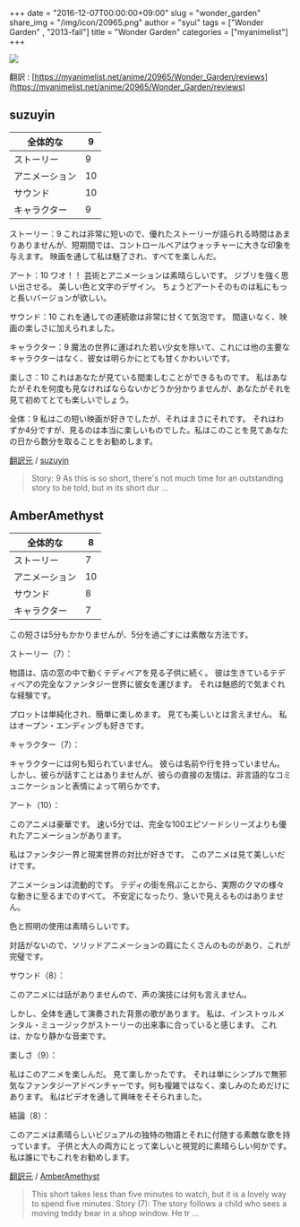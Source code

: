 +++
date = "2016-12-07T00:00:00+09:00"
slug = "wonder_garden"
share_img = "/img/icon/20965.png"
author = "syui"
tags = ["Wonder Garden" , "2013-fall"]
title = "Wonder Garden"
categories = ["myanimelist"]
+++

![](https://myanimelist.cdn-dena.com/images/anime/2/55383.jpg)


<!--more-->

翻訳 : [https://myanimelist.net/anime/20965/Wonder_Garden/reviews](https://myanimelist.net/anime/20965/Wonder_Garden/reviews)


## suzuyin



全体的な|  9
--- | ---
ストーリー|  9
アニメーション|  10
サウンド|  10
キャラクター|  9

ストーリー：9
これは非常に短いので、優れたストーリーが語られる時間はあまりありませんが、短期間では、コントロールベアはウォッチャーに大きな印象を与えます。 映画を通して私は魅了され、すべてを楽しんだ。

アート：10
ワオ！！ 芸術とアニメーションは素晴らしいです。 ジブリを強く思い出させる。 美しい色と文字のデザイン。 ちょうどアートそのものは私にもっと長いバージョンが欲しい。

サウンド：10
これを通しての連続歌は非常に甘くて気泡です。 間違いなく、映画の楽しさに加えられました。

キャラクター：9
魔法の世界に運ばれた若い少女を除いて、これには他の主要なキャラクターはなく、彼女は明らかにとても甘くかわいいです。

楽しさ：10
これはあなたが見ている間楽しむことができるものです。 私はあなたがそれを何度も見なければならないかどうか分かりませんが、あなたがそれを見て初めてとても楽しいでしょう。

全体：9
私はこの短い映画が好きでしたが、それはまさにそれです。 それはわずか4分ですが、見るのは本当に楽しいものでした。私はこのことを見てあなたの日から数分を取ることをお勧めします。

[翻訳元](https://myanimelist.net/reviews.php?id=192857) / [suzuyin](https://myanimelist.net/profile/suzuyin/reviews)


> Story: 9  As this is so short, there's not much time for an outstanding story to be told, but in its short dur ...

## AmberAmethyst



全体的な|  8
--- | ---
ストーリー|  7
アニメーション|  10
サウンド|  8
キャラクター|  7

この短さは5分もかかりませんが、5分を過ごすには素敵な方法です。

ストーリー（7）：

物語は、店の窓の中で動くテディベアを見る子供に続く。 彼は生きているテディベアの完全なファンタジー世界に彼女を運びます。 それは魅惑的で気まぐれな経験です。

プロットは単純化され、簡単に楽しめます。 見ても美しいとは言えません。 私はオープン・エンディングも好きです。

キャラクター（7）：

キャラクターには何も知られていません。 彼らは名前や行を持っていません。 しかし、彼らが話すことはありませんが、彼らの直接の友情は、非言語的なコミュニケーションと表情によって明らかです。

アート（10）：

このアニメは豪華です。 速い5分では、完全な100エピソードシリーズよりも優れたアニメーションがあります。

私はファンタジー界と現実世界の対比が好きです。 このアニメは見て美しいだけです。

アニメーションは流動的です。 テディの街を飛ぶことから、実際のクマの様々な動きに至るまでのすべて。 不安定になったり、急いで見えるものはありません。

色と照明の使用は素晴らしいです。

対話がないので、ソリッドアニメーションの肩にたくさんのものがあり、これが完璧です。

サウンド（8）：

このアニメには話がありませんので、声の演技には何も言えません。

しかし、全体を通して演奏された背景の歌があります。 私は、インストゥルメンタル・ミュージックがストーリーの出来事に合っていると感じます。 これは、かなり静かな音楽です。

楽しさ（9）：

私はこのアニメを楽しんだ。 見て楽しかったです。 それは単にシンプルで無邪気なファンタジーアドベンチャーです。何も複雑ではなく、楽しみのためだけにあります。 私はビデオを通して興味をそそられました。

結論（8）：

このアニメは素晴らしいビジュアルの独特の物語とそれに付随する素敵な歌を持っています。 子供と大人の両方にとって楽しいと視覚的に素晴らしい何かです。 私は誰にでもこれをお勧めします。

[翻訳元](https://myanimelist.net/reviews.php?id=196965) / [AmberAmethyst](https://myanimelist.net/profile/AmberAmethyst/reviews)


> This short takes less than five minutes to watch, but it is a lovely way to spend five minutes.    Story (7):    The story follows a child who sees a moving teddy bear in a shop window. He tr ...
